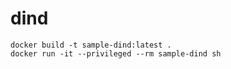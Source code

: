 # dind

```
docker build -t sample-dind:latest .
docker run -it --privileged --rm sample-dind sh
```